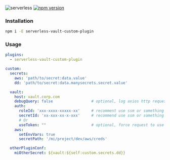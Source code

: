 ![serverless](http://public.serverless.com/badges/v3.svg)
[![npm version](https://badge.fury.io/js/serverless-vault-custom-plugin.svg)](https://badge.fury.io/js/serverless-vault-custom-plugin)

### Installation
```bash
npm i -E serverless-vault-custom-plugin
```

### Usage

```yaml
plugins:
  - serverless-vault-custom-plugin

custom:
  secrets:
    aws: 'path/to/secret:data.value'
    dd: 'path/to/secret:data.manysecrets.secret.value'

  vault:
    host: vault.corp.com
    debugQuery: false                 # optional, log axios http request
    auth:
      roleId: 'xxx-xxxx-xxxxx-xx'     # recomment use ssm or something like that
      secretId: 'xx-xxx-xx-x-xxx'     # recommend use ssm or something like that
      # Or
      useToken: ""                    # optional, force request to use this token
    aws:
      setEnvVars: true
      secretPath: '/mi/project/dev/aws/creds'

  otherPluginConf:
    miOtherSecret: ${vault:${self:custom.secrets.dd}}
```
